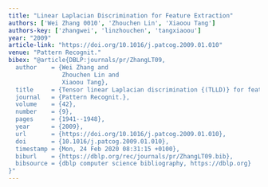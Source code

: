 ```yaml
---
title: "Linear Laplacian Discrimination for Feature Extraction"
authors: ['Wei Zhang 0010', 'Zhouchen Lin', 'Xiaoou Tang']
authors-key: ['zhangwei', 'linzhouchen', 'tangxiaoou']
year: "2009"
article-link: "https://doi.org/10.1016/j.patcog.2009.01.010"
venue: "Pattern Recognit."
bibex: "@article{DBLP:journals/pr/ZhangLT09,
  author    = {Wei Zhang and
               Zhouchen Lin and
               Xiaoou Tang},
  title     = {Tensor linear Laplacian discrimination {(TLLD)} for feature extraction},
  journal   = {Pattern Recognit.},
  volume    = {42},
  number    = {9},
  pages     = {1941--1948},
  year      = {2009},
  url       = {https://doi.org/10.1016/j.patcog.2009.01.010},
  doi       = {10.1016/j.patcog.2009.01.010},
  timestamp = {Mon, 24 Feb 2020 08:31:15 +0100},
  biburl    = {https://dblp.org/rec/journals/pr/ZhangLT09.bib},
  bibsource = {dblp computer science bibliography, https://dblp.org}
}"
---
```

